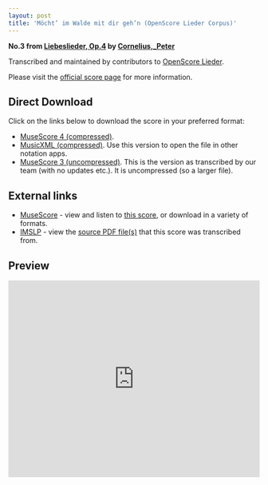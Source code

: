 ```yaml
---
layout: post
title: 'Möcht’ im Walde mit dir geh’n (OpenScore Lieder Corpus)'
---
```


__No.3 from [Liebeslieder, Op.4](https://fourscoreandmore.org/openscore/lieder/Cornelius,_Peter/Liebeslieder,_Op.4/) by [Cornelius,_Peter](https://fourscoreandmore.org/openscore/lieder/Cornelius,_Peter)__

Transcribed and maintained by contributors to [OpenScore Lieder].

Please visit the [official score page] for more information.

[official score page]: https://musescore.com/openscore-lieder-corpus/scores/5062141
[OpenScore Lieder]: https://musescore.com/openscore-lieder-corpus

## Direct Download

Click on the links below to download the score in your preferred format:
- [MuseScore 4 (compressed)](https://fourscoreandmore.org/openscore/lieder/Cornelius,_Peter/Liebeslieder,_Op.4/3_M%C3%B6cht%E2%80%99_im_Walde_mit_dir_geh%E2%80%99n.mscz).
- [MusicXML (compressed)](https://fourscoreandmore.org/openscore/lieder/Cornelius,_Peter/Liebeslieder,_Op.4/3_M%C3%B6cht%E2%80%99_im_Walde_mit_dir_geh%E2%80%99n.mxl). Use this version to open the file in other notation apps.
- [MuseScore 3 (uncompressed)](https://raw.githubusercontent.com/OpenScore/Lieder/refs/heads/main/scores/Cornelius,_Peter/Liebeslieder,_Op.4/3_M%C3%B6cht%E2%80%99_im_Walde_mit_dir_geh%E2%80%99n/lc5062141.mscx). This is the version as transcribed by our team (with no updates etc.). It is uncompressed (so a larger file).

## External links

- [MuseScore] - view and listen to [this score][MuseScore], or download in a variety of formats.
- [IMSLP] - view the [source PDF file(s)][IMSLP] that this score was transcribed from.

[MuseScore]: https://musescore.com/score/5062141
[IMSLP]: https://imslp.org/wiki/Special:ReverseLookup/80149

## Preview

<iframe width="100%" height="394" src="https://musescore.com/openscore-lieder-corpus/scores/5062141/embed" frameborder="0" allowfullscreen allow="autoplay; fullscreen"></iframe>
